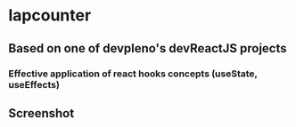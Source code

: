 # lapcounter

## Based on one of devpleno's devReactJS projects

### Effective application of react hooks concepts (useState, useEffects)

## Screenshot
